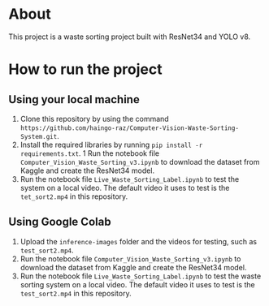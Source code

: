# About
This project is a waste sorting project built with ResNet34 and YOLO v8.

# How to run the project
## Using your local machine
1. Clone this repository by using the command `https://github.com/haingo-raz/Computer-Vision-Waste-Sorting-System.git`.
1. Install the required libraries by running `pip install -r requirements.txt`.
1 Run the notebook file `Computer_Vision_Waste_Sorting_v3.ipynb` to download the dataset from Kaggle and create the ResNet34 model.
1. Run the notebook file `Live_Waste_Sorting_Label.ipynb` to test the system on a local video. The default video it uses to test is the `tet_sort2.mp4` in this repository.

## Using Google Colab
1. Upload the `inference-images` folder and the videos for testing, such as `test_sort2.mp4`.
1. Run the notebook file `Computer_Vision_Waste_Sorting_v3.ipynb` to download the dataset from Kaggle and create the ResNet34 model.
1. Run the notebook file `Live_Waste_Sorting_Label.ipynb` to test the waste sorting system on a local video. The default video it uses to test is the `test_sort2.mp4` in this repository.
